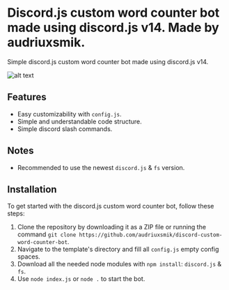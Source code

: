 <p align="center">
 
</p>

# Discord.js custom word counter bot made using discord.js v14. Made by audriuxsmik.

Simple discord.js custom word counter bot made using discord.js v14.

![alt text](https://raw.githubusercontent.com/audriuxsmik/discord-custom-word-counter-bot/main/preview.png)

## Features

- Easy customizability with `config.js`. 
- Simple and understandable code structure.
- Simple discord slash commands.

## Notes

- Recommended to use the newest `discord.js` & `fs` version.

## Installation

To get started with the discord.js custom word counter bot, follow these steps:

1. Clone the repository by downloading it as a ZIP file or running the command `git clone https://github.com/audriuxsmik/discord-custom-word-counter-bot`.
2. Navigate to the template's directory and fill all `config.js` empty config spaces.
3. Download all the needed node modules with `npm install`: `discord.js` & `fs`.
4. Use `node index.js` or `node .` to start the bot.


